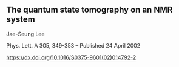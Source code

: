 ## The quantum state tomography on an NMR system

Jae-Seung Lee

Phys. Lett. A 305, 349-353 – Published 24 April 2002

https://dx.doi.org/10.1016/S0375-9601(02)014792-2
